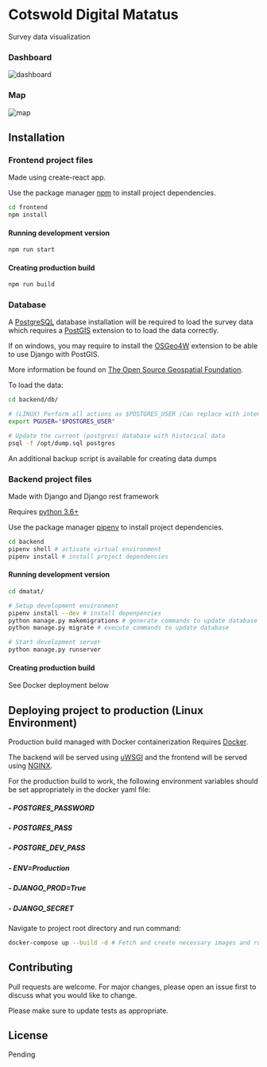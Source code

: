 # Cotswold Digital Matatus

Survey data visualization

### Dashboard
![dashboard](https://user-images.githubusercontent.com/43814350/119695203-a0d96a00-be56-11eb-9dc4-8f66c8eef79e.png)

### Map
![map](https://user-images.githubusercontent.com/43814350/119695505-e6963280-be56-11eb-9a40-662e42cb1c15.png)

## Installation

### Frontend project files

Made using create-react app.

Use the package manager [npm](https://www.npmjs.com/) to install project dependencies.

```bash
cd frontend
npm install
```

#### Running development version

```bash
npm run start
```

#### Creating production build

```bash
npm run build
```

### Database

A [PostgreSQL](https://www.postgresql.org/) database installation will be required to load the survey data which requires a [PostGIS](https://postgis.net/) extension to to load the data correctly.

If on windows, you may require to install the [OSGeo4W](https://trac.osgeo.org/osgeo4w/) extension to be able to use Django with PostGIS.

More information be found on [The Open Source Geospatial Foundation](https://www.osgeo.org/).

To load the data:

```bash
cd backend/db/

# (LINUX) Perform all actions as $POSTGRES_USER (Can replace with intended user)
export PGUSER="$POSTGRES_USER"

# Update the current (postgres) database with historical data
psql -f /opt/dump.sql postgres

```

An additional backup script is available for creating data dumps

### Backend project files

Made with Django and Django rest framework

Requires [python 3.6+](https://www.python.org/)

Use the package manager [pipenv](https://pypi.org/project/pipenv/) to install project dependencies.

```bash
cd backend
pipenv shell # activate virtual environment
pipenv install # install project dependencies
```

#### Running development version

```bash
cd dmatat/

# Setup development environment
pipenv install --dev # install depenpencies
python manage.py makemigrations # generate commands to update database schema with latest ORM
python manage.py migrate # execute commands to update database

# Start development server
python manage.py runserver
```

#### Creating production build

See Docker deployment below

## Deploying project to production (Linux Environment)

Production build managed with Docker containerization
Requires [Docker](https://docs.docker.com/).

The backend will be served using [uWSGI](https://uwsgi-docs.readthedocs.io/en/latest/) and the frontend will be served using [NGINX](http://nginx.org/en/docs/).

For the production build to work, the following environment variables should be set appropriately in the docker yaml file:

##### - POSTGRES_PASSWORD

##### - POSTGRES_PASS

##### - POSTGRE_DEV_PASS

##### - ENV=Production

##### - DJANGO_PROD=True

##### - DJANGO_SECRET

Navigate to project root directory and run command:

```bash
docker-compose up --build -d # Fetch and create necessary images and run containers
```

## Contributing

Pull requests are welcome. For major changes, please open an issue first to discuss what you would like to change.

Please make sure to update tests as appropriate.

## License

Pending
